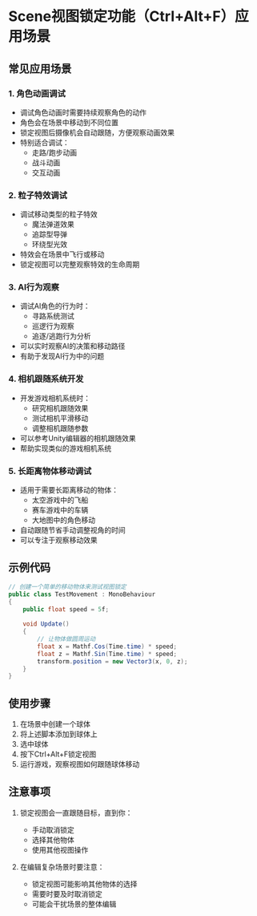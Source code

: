 # Scene视图锁定功能（Ctrl+Alt+F）应用场景

## 常见应用场景

### 1. 角色动画调试
- 调试角色动画时需要持续观察角色的动作
- 角色会在场景中移动到不同位置
- 锁定视图后摄像机会自动跟随，方便观察动画效果
- 特别适合调试：
  - 走路/跑步动画
  - 战斗动画
  - 交互动画

### 2. 粒子特效调试
- 调试移动类型的粒子特效
  - 魔法弹道效果
  - 追踪型导弹
  - 环绕型光效
- 特效会在场景中飞行或移动
- 锁定视图可以完整观察特效的生命周期

### 3. AI行为观察
- 调试AI角色的行为时：
  - 寻路系统测试
  - 巡逻行为观察
  - 追逐/逃跑行为分析
- 可以实时观察AI的决策和移动路径
- 有助于发现AI行为中的问题

### 4. 相机跟随系统开发
- 开发游戏相机系统时：
  - 研究相机跟随效果
  - 测试相机平滑移动
  - 调整相机跟随参数
- 可以参考Unity编辑器的相机跟随效果
- 帮助实现类似的游戏相机系统

### 5. 长距离物体移动调试
- 适用于需要长距离移动的物体：
  - 太空游戏中的飞船
  - 赛车游戏中的车辆
  - 大地图中的角色移动
- 自动跟随节省手动调整视角的时间
- 可以专注于观察移动效果

## 示例代码
```csharp
// 创建一个简单的移动物体来测试视图锁定
public class TestMovement : MonoBehaviour
{
    public float speed = 5f;
    
    void Update()
    {
        // 让物体做圆周运动
        float x = Mathf.Cos(Time.time) * speed;
        float z = Mathf.Sin(Time.time) * speed;
        transform.position = new Vector3(x, 0, z);
    }
}
```

## 使用步骤
1. 在场景中创建一个球体
2. 将上述脚本添加到球体上
3. 选中球体
4. 按下Ctrl+Alt+F锁定视图
5. 运行游戏，观察视图如何跟随球体移动

## 注意事项
1. 锁定视图会一直跟随目标，直到你：
   - 手动取消锁定
   - 选择其他物体
   - 使用其他视图操作

2. 在编辑复杂场景时要注意：
   - 锁定视图可能影响其他物体的选择
   - 需要时要及时取消锁定
   - 可能会干扰场景的整体编辑 